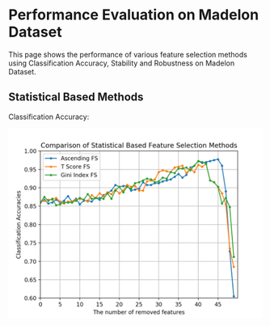 # Performance Evaluation on Madelon Dataset

This page shows the performance of various feature
selection methods using Classification Accuracy, 
Stability and Robustness on Madelon Dataset.

Statistical Based Methods
---------------------------------------
Classification Accuracy:

![](https://github.com/ZixiaoShen/Performance-Comparison-of-Feature-Selection-Methods/blob/master/Statistical_Based/com_Statistical_Based_FS.png)
